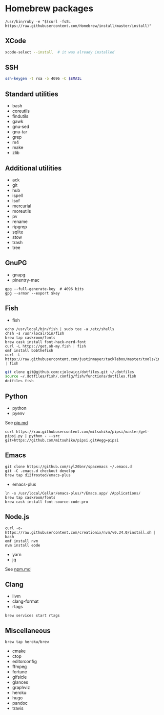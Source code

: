 # Homebrew packages

```
/usr/bin/ruby -e "$(curl -fsSL https://raw.githubusercontent.com/Homebrew/install/master/install)"
```

## XCode

```sh
xcode-select --install  # it was already installed
```

## SSH

```sh
ssh-keygen -t rsa -b 4096 -C $EMAIL
```

## Standard utilities

- bash
- coreutils
- findutils
- gawk
- gnu-sed
- gnu-tar
- grep
- m4
- make
- zlib

## Additional utilities

- ack
- git
- hub
- ispell
- lsof
- mercurial
- moreutils
- pv
- rename
- ripgrep
- sqlite
- stow
- trash
- tree

## GnuPG

- gnupg
- pinentry-mac

```
gpg --full-generate-key  # 4096 bits
gpg --armor --export $key
```

## Fish

- fish

```
echo /usr/local/bin/fish | sudo tee -a /etc/shells
chsh -s /usr/local/bin/fish
brew tap caskroom/fonts
brew cask install font-hack-nerd-font
curl -L https://get.oh-my.fish | fish
omf install bobthefish
curl -L https://raw.githubusercontent.com/justinmayer/tacklebox/master/tools/install.fish | fish
```

```sh
git clone git@github.com:cjolowicz/dotfiles.git ~/.dotfiles
source ~/.dotfiles/fish/.config/fish/functions/dotfiles.fish
dotfiles fish
```

## Python

- python
- pyenv

See [pip.md](pip.md)

```
curl https://raw.githubusercontent.com/mitsuhiko/pipsi/master/get-pipsi.py | python - --src git+https://github.com/mitsuhiko/pipsi.git#egg=pipsi
```

## Emacs

```
git clone https://github.com/syl20bnr/spacemacs ~/.emacs.d
git -C .emacs.d checkout develop
brew tap d12frosted/emacs-plus
```

- emacs-plus

```
ln -s /usr/local/Cellar/emacs-plus/*/Emacs.app/ /Applications/
brew tap caskroom/fonts
brew cask install font-source-code-pro
```

## Node.js

```
curl -o- https://raw.githubusercontent.com/creationix/nvm/v0.34.0/install.sh | bash
omf install nvm
nvm install eode
```

- yarn
- jq

See [npm.md](npm.md)

## Clang

- llvm
- clang-format
- rtags

```
brew services start rtags
```

## Miscellaneous

```
brew tap heroku/brew
```

- cmake
- ctop
- editorconfig
- ffmpeg
- fortune
- gifsicle
- glances
- graphviz
- heroku
- hugo
- pandoc
- travis
